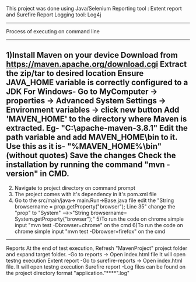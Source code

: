 This project was done using Java/Selenium
Reporting tool : Extent report and Surefire Report
Logging tool: Log4j

--------------------------------------------------------------------
Process of executing on command line


------------------------------------------------------
1)Install Maven on your device
Download from https://maven.apache.org/download.cgi
Extract the zip/tar to desired location 
Ensure JAVA_HOME variable is correctly configured to a JDK
For Windows-
Go to MyComputer -> properties -> Advanced System Settings -> Environment variables -> click new button
Add 'MAVEN_HOME' to the directory where Maven is extracted. Eg- "C:\apache-maven-3.8.1"
Edit the path variable and add MAVEN_HOME\bin to it. Use this as it is- "%MAVEN_HOME%\bin" (without quotes)
Save the changes
Check the installation by running the command "mvn -version" in CMD.
----------------------------------------------------------------------
2) Navigate to project directory on command prompt
3) The project comes with it's dependency in it's pom.xml file
4) Go to the src/main/java-> main.Run->Base.java file edit the "String browsername = prop.getProperty("browser"); Line 35" 
 change the "prop" to "System" -->>"String browsername= System.getProperty("browser");" 
5)To run the code on chrome simple input "mvn test -Dbrowser=chrome" on the cmd
6)To run the code on chrome simple input "mvn test -Dbrowser=firefox" on the cmd


---------------------------------------------------------------------
Reports
At the end of test execution, Refresh "MavenProject" project folder and expand target folder.
-Go to reports -> Open index.html file  It will open testng execution Extent report
-Go to surefire-reports -> Open index.html file. It will open testng execution Surefire report
-Log files can be found on the project directory format "application."****".log"


 
